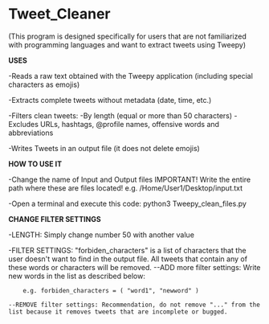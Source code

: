 # Tweet_Cleaner

(This program is designed specifically for users that are not familiarized with programming languages and want to extract tweets using Tweepy)

__**USES**__

-Reads a raw text obtained with the Tweepy application (including special characters as emojis)

-Extracts complete tweets without metadata (date, time, etc.)

-Filters clean tweets:
	-By length (equal or more than 50 characters)
	-Excludes URLs, hashtags, @profile names, offensive words and abbreviations

-Writes Tweets in an output file (it does not delete emojis)


__**HOW TO USE IT**__

-Change the name of Input and Output files
	IMPORTANT! Write the entire path where these are files located!
	e.g. /Home/User1/Desktop/input.txt

-Open a terminal and execute this code:
	python3 Tweepy_clean_files.py


__**CHANGE FILTER SETTINGS**__

-LENGTH: Simply change number 50 with another value

-FILTER SETTINGS: "forbiden_characters" is a list of characters that the user doesn't want to find in the output file. All tweets that contain any of these words or characters will be removed. 
	--ADD more filter settings: Write new words in the list as described below: 

		e.g. forbiden_characters = ( "word1", "newword" )

	--REMOVE filter settings: Recommendation, do not remove "..." from the list because it removes tweets that are incomplete or bugged. 


